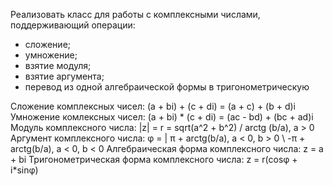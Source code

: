 Реализовать класс для работы с комплексными числами, поддерживающий операции:
* сложение;
* умножение;
* взятие модуля;
* взятие аргумента;
* перевод из одной алгебраической формы в тригонометрическую

Сложение комплексных чисел: (a + bi) + (c + di) = (a + c) + (b + d)i
Умножение комлексных чисел: (a + bi) * (c + di) = (ac - bd) + (bc + ad)i
Модуль комплексного числа: |z| = r = sqrt(a^2 + b^2)
                                 / arctg (b/a), a > 0
Аргумент комплексного числа: φ = | π + arctg(b/a), a < 0, b > 0
                                 \ -π + arctg(b/a), a < 0, b < 0
Алгебраическая форма комплексного числа: z = a + bi
Тригонометрическая форма комплексного числа: z = r(cosφ + i*sinφ)